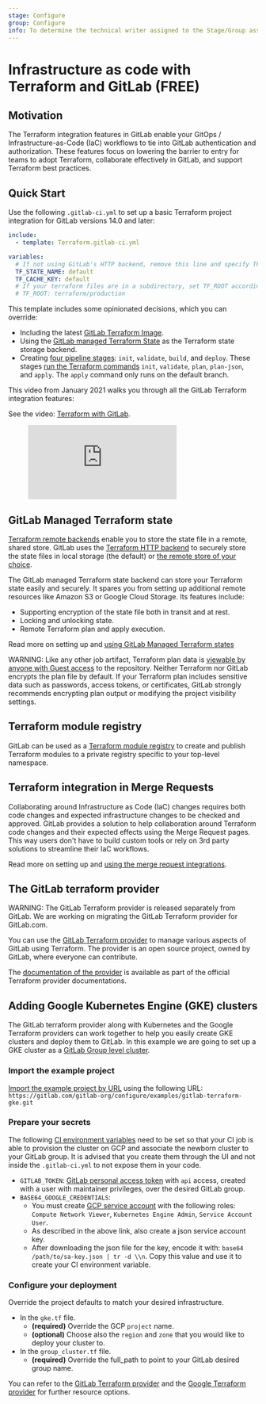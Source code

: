 ```yaml
---
stage: Configure
group: Configure
info: To determine the technical writer assigned to the Stage/Group associated with this page, see https://about.gitlab.com/handbook/engineering/ux/technical-writing/#assignments
---
```


# Infrastructure as code with Terraform and GitLab **(FREE)**

## Motivation

The Terraform integration features in GitLab enable your GitOps / Infrastructure-as-Code (IaC)
workflows to tie into GitLab authentication and authorization. These features focus on
lowering the barrier to entry for teams to adopt Terraform, collaborate effectively in
GitLab, and support Terraform best practices.

## Quick Start

Use the following `.gitlab-ci.yml` to set up a basic Terraform project integration
for GitLab versions 14.0 and later:

```yaml
include:
  - template: Terraform.gitlab-ci.yml

variables:
  # If not using GitLab's HTTP backend, remove this line and specify TF_HTTP_* variables
  TF_STATE_NAME: default
  TF_CACHE_KEY: default
  # If your terraform files are in a subdirectory, set TF_ROOT accordingly
  # TF_ROOT: terraform/production
```

This template includes some opinionated decisions, which you can override:

- Including the latest [GitLab Terraform Image](https://gitlab.com/gitlab-org/terraform-images).
- Using the [GitLab managed Terraform State](#gitlab-managed-terraform-state) as
  the Terraform state storage backend.
- Creating [four pipeline stages](https://gitlab.com/gitlab-org/gitlab/-/blob/master/lib/gitlab/ci/templates/Terraform.gitlab-ci.yml):
  `init`, `validate`, `build`, and `deploy`. These stages
  [run the Terraform commands](https://gitlab.com/gitlab-org/gitlab/-/blob/master/lib/gitlab/ci/templates/Terraform/Base.gitlab-ci.yml)
  `init`, `validate`, `plan`, `plan-json`, and `apply`. The `apply` command only runs on the default branch.

This video from January 2021 walks you through all the GitLab Terraform integration features:

<div class="video-fallback">
  See the video: <a href="https://www.youtube.com/watch?v=iGXjUrkkzDI">Terraform with GitLab</a>.
</div>
<figure class="video-container">
  <iframe src="https://www.youtube.com/embed/iGXjUrkkzDI" frameborder="0" allowfullscreen="true"> </iframe>
</figure>

## GitLab Managed Terraform state

[Terraform remote backends](https://www.terraform.io/docs/language/settings/backends/index.html)
enable you to store the state file in a remote, shared store. GitLab uses the
[Terraform HTTP backend](https://www.terraform.io/docs/language/settings/backends/http.html)
to securely store the state files in local storage (the default) or
[the remote store of your choice](../../administration/terraform_state.md).

The GitLab managed Terraform state backend can store your Terraform state easily and
securely. It spares you from setting up additional remote resources like
Amazon S3 or Google Cloud Storage. Its features include:

- Supporting encryption of the state file both in transit and at rest.
- Locking and unlocking state.
- Remote Terraform plan and apply execution.

Read more on setting up and [using GitLab Managed Terraform states](terraform_state.md)

WARNING:
Like any other job artifact, Terraform plan data is [viewable by anyone with Guest access](../permissions.md) to the repository.
Neither Terraform nor GitLab encrypts the plan file by default. If your Terraform plan
includes sensitive data such as passwords, access tokens, or certificates, GitLab strongly
recommends encrypting plan output or modifying the project visibility settings.

## Terraform module registry

GitLab can be used as a [Terraform module registry](../packages/terraform_module_registry/index.md)
to create and publish Terraform modules to a private registry specific to your
top-level namespace.

## Terraform integration in Merge Requests

Collaborating around Infrastructure as Code (IaC) changes requires both code changes
and expected infrastructure changes to be checked and approved. GitLab provides a
solution to help collaboration around Terraform code changes and their expected
effects using the Merge Request pages. This way users don't have to build custom
tools or rely on 3rd party solutions to streamline their IaC workflows.

Read more on setting up and [using the merge request integrations](mr_integration.md).

## The GitLab terraform provider

WARNING:
The GitLab Terraform provider is released separately from GitLab.
We are working on migrating the GitLab Terraform provider for GitLab.com.

You can use the [GitLab Terraform provider](https://github.com/gitlabhq/terraform-provider-gitlab)
to manage various aspects of GitLab using Terraform. The provider is an open source project,
owned by GitLab, where everyone can contribute.

The [documentation of the provider](https://registry.terraform.io/providers/gitlabhq/gitlab/latest/docs)
is available as part of the official Terraform provider documentations.

## Adding Google Kubernetes Engine (GKE) clusters

The GitLab terraform provider along with Kubernetes and the Google Terraform providers can
work together to help you easily create GKE clusters and deploy them to GitLab. In this example
we are going to set up a GKE cluster as a [GitLab Group level cluster](https://docs.gitlab.com/ee/user/group/clusters/).

### Import the example project

[Import the example project by URL](https://docs.gitlab.com/ee/user/project/import/repo_by_url.html)
using the following URL: `https://gitlab.com/gitlab-org/configure/examples/gitlab-terraform-gke.git`

### Prepare your secrets

The following [CI environment variables](https://docs.gitlab.com/ee/ci/variables/) need to be set so that your CI
job is able to provision the cluster on GCP and associate the newborn cluster to
your GitLab group. It is advised that you create them through the UI and not inside the `.gitlab-ci.yml` to not expose
them in your code.

- `GITLAB_TOKEN`: [GitLab personal access token](https://docs.gitlab.com/ee/user/profile/personal_access_tokens.html)
  with `api` access, created with a user with maintainer privileges, over the desired GitLab group.
- `BASE64_GOOGLE_CREDENTIALS`:
    - You must create [GCP service account](https://cloud.google.com/docs/authentication/getting-started) with the 
      following roles: `Compute Network Viewer`, `Kubernetes Engine Admin`, `Service Account User`.
    - As described in the above link, also create a json service account key.
    - After downloading the json file for the key, encode it with: `base64 /path/to/sa-key.json | tr -d \\n`.
      Copy this value and use it to create your CI environment variable.

### Configure your deployment

Override the project defaults to match your desired infrastructure.

- In the `gke.tf` file.
    - **(required)** Override the GCP `project` name.
    - **(optional)** Choose also the `region` and `zone` that you would like to deploy your cluster to.
- In the `group_cluster.tf` file.
    - **(required)** Override the full_path to point to your GitLab desired group name.

You can refer to the [GitLab Terraform provider](https://registry.terraform.io/providers/gitlabhq/gitlab/latest/docs) and the [Google Terraform provider](https://registry.terraform.io/providers/hashicorp/google/latest/docs/guides/provider_reference) for further resource options.
